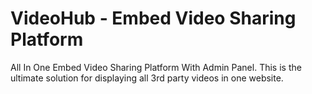 # VideoHub - Embed Video Sharing Platform
 All In One Embed Video Sharing Platform With Admin Panel.</b> This is the ultimate solution for displaying all 3rd party videos in one website.
